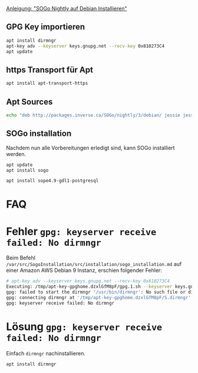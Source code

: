 [Anleigung: "SOGo Nightly auf Debian Installieren"][sogo-nighly-on-debian]

## GPG Key importieren

```bash
apt install dirmngr
apt-key adv --keyserver keys.gnupg.net --recv-key 0x810273C4
apt update
```

## https Transport für Apt

```bash
apt install apt-transport-https
```

## Apt Sources

```bash
echo "deb http://packages.inverse.ca/SOGo/nightly/3/debian/ jessie jessie" | sudo tee /etc/apt/sources.list.d/sogo.list
```

## SOGo installation

Nachdem nun alle Vorbereitungen erledigt sind, kann SOGo installiert werden.

```bash
apt update
apt install sogo
```

```bash
apt install sope4.9-gdl1-postgresql
```

[sogo-nighly-on-debian]: https://sogo.nu/nc/support/faq/article/how-to-install-nightly-sogo-versions-on-debian.html


# FAQ

# Fehler `gpg: keyserver receive failed: No dirmngr`

Beim Befehl `/var/src/SogoInstallation/src/installation/sogo_installation.md` auf einer Amazon AWS Debian 9 Instanz, erschien folgender Fehler:

```bash
# apt-key adv --keyserver keys.gnupg.net --recv-key 0x810273C4
Executing: /tmp/apt-key-gpghome.dzxlGfM8pF/gpg.1.sh --keyserver keys.gnupg.net --recv-key 0x810273C4
gpg: failed to start the dirmngr '/usr/bin/dirmngr': No such file or directory
gpg: connecting dirmngr at '/tmp/apt-key-gpghome.dzxlGfM8pF/S.dirmngr' failed: No such file or directory
gpg: keyserver receive failed: No dirmngr
```

# Lösung `gpg: keyserver receive failed: No dirmngr`

Einfach `dirmngr` nachinstallieren.

```bash
apt install dirmngr
```